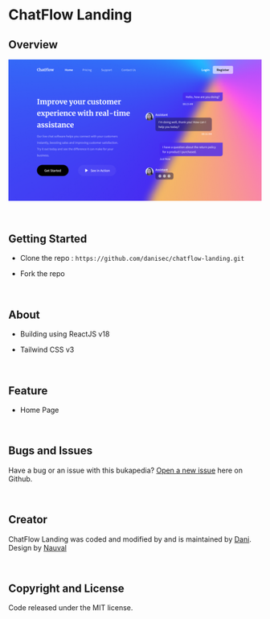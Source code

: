 # ChatFlow Landing

## Overview

![ChatFlow](https://raw.githubusercontent.com/danisec/assets/main/images/chatflow/chatflow.png)

<br />

## Getting Started

- Clone the repo : `https://github.com/danisec/chatflow-landing.git`

- Fork the repo

<br />

## About

- Building using ReactJS v18

- Tailwind CSS v3

<br />

## Feature

- Home Page

<br />

## Bugs and Issues

Have a bug or an issue with this bukapedia? [Open a new issue](https://github.com/danisec/chatflow-landing/issues/new) here on Github.

<br />

## Creator

ChatFlow Landing was coded and modified by and is maintained by [Dani](https://github.com/danisec). Design by [Nauval](https://www.figma.com/community/file/1186225915682214172)

<br />

## Copyright and License

Code released under the MIT license.
